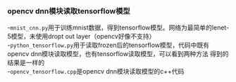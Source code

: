 ### opencv dnn模块读取tensorflow模型
-```mnist_cnn.py```用于训练mnist数据，得到tensorflow模型。网络为最简单的lenet-5模型，未使用dropt out layer（opencv好像不支持）  
-```python_tensorflow.py```用于读取frozen后的tensorflow模型，代码中既有opencv dnn模块读取模型，也有tensorflow读取模型，可以看到两种方法
得到的结果是一样的  
-```opencv_tensorflow.cpp```是opencv dnn模块读取模型的c++代码
